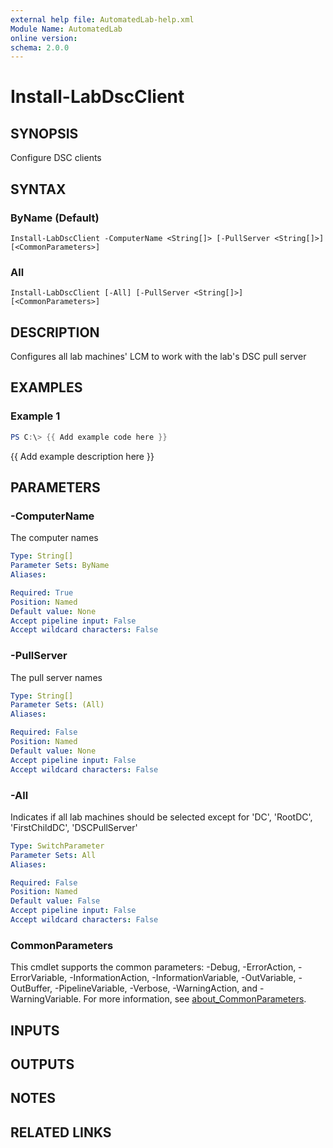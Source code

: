 ```yaml
---
external help file: AutomatedLab-help.xml
Module Name: AutomatedLab
online version:
schema: 2.0.0
---
```


# Install-LabDscClient

## SYNOPSIS
Configure DSC clients

## SYNTAX

### ByName (Default)
```
Install-LabDscClient -ComputerName <String[]> [-PullServer <String[]>] [<CommonParameters>]
```

### All
```
Install-LabDscClient [-All] [-PullServer <String[]>] [<CommonParameters>]
```

## DESCRIPTION
Configures all lab machines' LCM to work with the lab's DSC pull server

## EXAMPLES

### Example 1
```powershell
PS C:\> {{ Add example code here }}
```

{{ Add example description here }}

## PARAMETERS

### -ComputerName
The computer names

```yaml
Type: String[]
Parameter Sets: ByName
Aliases:

Required: True
Position: Named
Default value: None
Accept pipeline input: False
Accept wildcard characters: False
```

### -PullServer
The pull server names

```yaml
Type: String[]
Parameter Sets: (All)
Aliases:

Required: False
Position: Named
Default value: None
Accept pipeline input: False
Accept wildcard characters: False
```

### -All
Indicates if all lab machines should be selected except for 'DC', 'RootDC', 'FirstChildDC', 'DSCPullServer'

```yaml
Type: SwitchParameter
Parameter Sets: All
Aliases:

Required: False
Position: Named
Default value: False
Accept pipeline input: False
Accept wildcard characters: False
```

### CommonParameters
This cmdlet supports the common parameters: -Debug, -ErrorAction, -ErrorVariable, -InformationAction, -InformationVariable, -OutVariable, -OutBuffer, -PipelineVariable, -Verbose, -WarningAction, and -WarningVariable. For more information, see [about_CommonParameters](http://go.microsoft.com/fwlink/?LinkID=113216).

## INPUTS

## OUTPUTS

## NOTES

## RELATED LINKS
